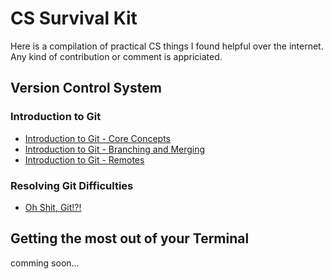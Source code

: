 # CS Survival Kit
Here is a compilation of practical CS things I found helpful over the internet. Any kind of contribution or comment is appriciated.

## Version Control System
### Introduction to Git
- [Introduction to Git - Core Concepts](https://www.youtube.com/watch?v=uR6G2v_WsRA)
- [Introduction to Git - Branching and Merging](https://www.youtube.com/watch?v=FyAAIHHClqI)
- [Introduction to Git - Remotes](https://www.youtube.com/watch?v=Gg4bLk8cGNo)

### Resolving Git Difficulties
- [Oh Shit, Git!?!](https://ohshitgit.com/)

## Getting the most out of your Terminal
comming soon...
